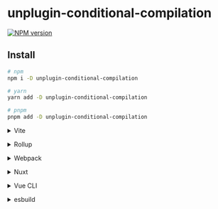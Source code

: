 # unplugin-conditional-compilation

[![NPM version](https://img.shields.io/npm/v/unplugin-conditional-compilation?color=a1b858&label=)](https://www.npmjs.com/package/unplugin-conditional-compilation)

## Install

```bash
# npm
npm i -D unplugin-conditional-compilation

# yarn
yarn add -D unplugin-conditional-compilation

# pnpm
pnpm add -D unplugin-conditional-compilation
```

<details>
<summary>Vite</summary><br>

```ts
// vite.config.ts
import Starter from 'unplugin-conditional-compilation/vite'

export default defineConfig({
  plugins: [
    Starter({
      /* options */
    }),
  ],
})
```

Example: [`playground/`](./playground/)

<br></details>

<details>
<summary>Rollup</summary><br>

```ts
// rollup.config.js
import Starter from 'unplugin-conditional-compilation/rollup'

export default {
  plugins: [
    Starter({
      /* options */
    }),
  ],
}
```

<br></details>

<details>
<summary>Webpack</summary><br>

```ts
// webpack.config.js
module.exports = {
  /* ... */
  plugins: [
    require('unplugin-conditional-compilation/webpack')({
      /* options */
    }),
  ],
}
```

<br></details>

<details>
<summary>Nuxt</summary><br>

```ts
// nuxt.config.js
export default {
  buildModules: [
    [
      'unplugin-conditional-compilation/nuxt',
      {
        /* options */
      },
    ],
  ],
}
```

> This module works for both Nuxt 2 and [Nuxt Vite](https://github.com/nuxt/vite)

<br></details>

<details>
<summary>Vue CLI</summary><br>

```ts
// vue.config.js
module.exports = {
  configureWebpack: {
    plugins: [
      require('unplugin-conditional-compilation/webpack')({
        /* options */
      }),
    ],
  },
}
```

<br></details>

<details>
<summary>esbuild</summary><br>

```ts
// esbuild.config.js
import { build } from 'esbuild'
import Starter from 'unplugin-conditional-compilation/esbuild'

build({
  plugins: [Starter()],
})
```

<br></details>


